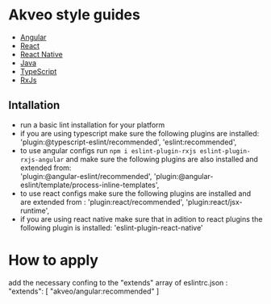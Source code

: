 # Akveo style guides

- [Angular](./angular/README.md)
- [React](./react/README.md)
- [React Native](./react-native/README.md)
- [Java](./java/README.md)
- [TypeScript](./typescript/README.md)
- [RxJs](./rxjs/README.md)

## Intallation
- run a basic lint installation for your platform
- if you are using typescript make sure the following plugins are installed:
  'plugin:@typescript-eslint/recommended',
  'eslint:recommended',
- to use angular configs run `npm i eslint-plugin-rxjs eslint-plugin-rxjs-angular` and make sure the following plugins are also installed and extended from:   
  'plugin:@angular-eslint/recommended',
  'plugin:@angular-eslint/template/process-inline-templates',
- to use react configs make sure the following plugins are installed and are extended from :
  'plugin:react/recommended',
  'plugin:react/jsx-runtime',
- if you are using react native make sure that in adition to react plugins the following plugin is installed: 
  'eslint-plugin-react-native'
# How to apply
add the necessary confing to the "extends" array of eslintrc.json :
"extends": [
  "akveo/angular:recommended"
]
